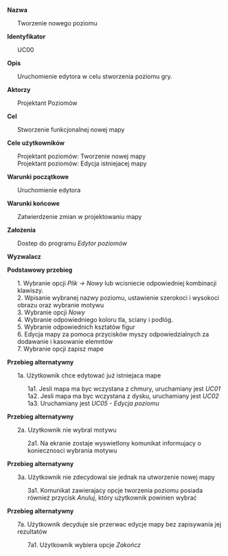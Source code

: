 <b>Nazwa</b>

<ul> Tworzenie nowego poziomu</ul>

<b>Identyfikator</b>

<ul>UC00</ul>

<b>Opis</b>

<ul>Uruchomienie edytora w celu stworzenia poziomu gry. </ul>

<b>Aktorzy</b>

<ul>Projektant Poziomów</ul>

<b>Cel</b>

<ul>Stworzenie funkcjonalnej nowej mapy </ul>


<b>Cele użytkowników</b>
<ul>
Projektant poziomów: Tworzenie nowej mapy</br>
Projektant poziomów: Edycja istniejacej mapy</br>

</ul>
<b>Warunki początkowe</b>

<ul>Uruchomienie edytora </ul>

<b>Warunki końcowe</b>

<ul>Zatwierdzenie zmian w projektowaniu mapy</ul>

<b>Założenia</b>

<ul> Dostep do programu <i>Edytor poziomów</i></ul>


<b>Wyzwalacz</b>

<ul> </ul>

<b>Podstawowy przebieg</b>
<ul>
1. Wybranie opcji <i>Plik -> Nowy </i> lub wcisniecie odpowiedniej kombinacji klawiszy.</br>
2. Wpisanie wybranej nazwy poziomu, ustawienie szerokoci i wysokoci obrazu oraz wybranie motywu</br>
3. Wybranie opcji <i>Nowy</i></br>
4. Wybranie odpowiedniego koloru tla, sciany i podlóg.</br>
5. Wybranie odpowiednich ksztatów figur</br>
6. Edycja mapy za pomoca przycisków myszy odpowiedzialnych za dodawanie i kasowanie elemntów</br>
7. Wybranie opcji zapisz mape</br>
</ul>
<b>Przebieg alternatywny</b>
<ul>
1a. Użytkownik chce edytować już istniejaca mape 
<ul>
1a1. Jesli mapa ma byc wczystana z chmury, uruchamiany jest <i> UC01</i></br>
1a2. Jesli mapa ma byc wczystana z dysku, uruchamiany jest <i> UC02</i></br>
1a3. Uruchamiany jest <i>UC05 - Edycja poziomu </i></br>
</ul>
</ul>
<b>Przebieg alternatywny</b>
<ul>
2a. Uzytkownik nie wybral motywu
<ul>
2a1. Na ekranie zostaje wyswietlony komunikat informujacy o koniecznosci wybrania motywu
</ul>
</ul>

<b>Przebieg alternatywny</b>
<ul>
3a. Użytkownik nie zdecydowal sie jednak na utworzenie nowej mapy
<ul>
3a1. Komunikat zawierajacy opcje tworzenia poziomu posiada również przycisk <i> Anuluj</i>, który użytkownik powinien wybrać
</ul>
</ul>
<b>Przebieg alternatywny</b>
<ul>
7a. Użytkownik decyduje sie przerwac edycje mapy bez zapisywania jej rezultatów
<ul>
7a1. Użytkownik wybiera opcje <i> Zakończ </i> 

